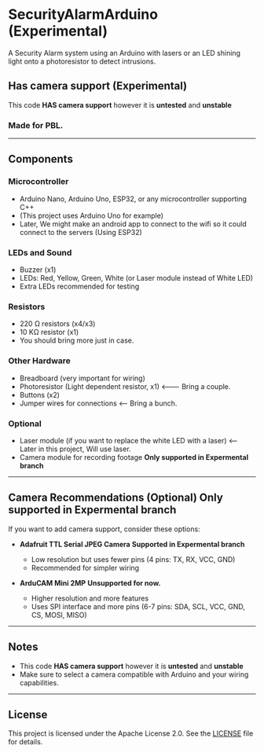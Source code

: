 # SecurityAlarmArduino (Experimental)

A Security Alarm system using an Arduino with lasers or an LED shining light onto a photoresistor to detect intrusions.

## Has camera support (Experimental)
This code **HAS camera support** however it is **untested** and **unstable**

### Made for PBL.

---

## Components

### Microcontroller
- Arduino Nano, Arduino Uno, ESP32, or any microcontroller supporting C++  
- (This project uses Arduino Uno for example)
- Later, We might make an android app to connect to the wifi so it could connect to the servers (Using ESP32)

### LEDs and Sound
- Buzzer (x1)  
- LEDs: Red, Yellow, Green, White (or Laser module instead of White LED)  
- Extra LEDs recommended for testing

### Resistors
- 220 Ω resistors (x4/x3)  
- 10 KΩ resistor (x1)  
- You should bring more just in case.

### Other Hardware
- Breadboard (very important for wiring)  
- Photoresistor (Light dependent resistor, x1)  <--- Bring a couple.
- Buttons (x2)  
- Jumper wires for connections <-- Bring a bunch.

### Optional
- Laser module (if you want to replace the white LED with a laser) <-- Later in this project, Will use laser.  
- Camera module for recording footage **Only supported in Expermental branch** 

---

## Camera Recommendations (Optional) **Only supported in Expermental branch**

If you want to add camera support, consider these options: 

- **Adafruit TTL Serial JPEG Camera**  **Supported in Expermental branch**
  - Low resolution but uses fewer pins (4 pins: TX, RX, VCC, GND)  
  - Recommended for simpler wiring  

- **ArduCAM Mini 2MP**  **Unsupported for now.**
  - Higher resolution and more features  
  - Uses SPI interface and more pins (6-7 pins: SDA, SCL, VCC, GND, CS, MOSI, MISO)

---

## Notes

- This code **HAS camera support** however it is **untested** and **unstable**
- Make sure to select a camera compatible with Arduino and your wiring capabilities.

---


## License

This project is licensed under the Apache License 2.0. See the [LICENSE](LICENSE) file for details.
